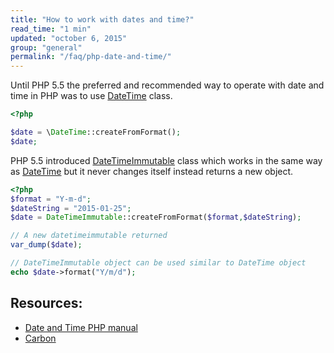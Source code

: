 ```yaml
---
title: "How to work with dates and time?"
read_time: "1 min"
updated: "october 6, 2015"
group: "general"
permalink: "/faq/php-date-and-time/"
---
```


Until PHP 5.5 the preferred and recommended way to operate with date and time in PHP was to use [DateTime][datetime] class.

```php
<?php

$date = \DateTime::createFromFormat();
$date;

```

PHP 5.5 introduced [DateTimeImmutable][datetimeimmutable] class which works in the same way as [DateTime] but it
never changes itself instead returns a new object.

```php
<?php
$format = "Y-m-d";
$dateString = "2015-01-25";
$date = DateTimeImmutable::createFromFormat($format,$dateString);

// A new datetimeimmutable returned
var_dump($date);

// DateTimeImmutable object can be used similar to DateTime object
echo $date->format("Y/m/d");

```

## Resources:

* [Date and Time PHP manual][datetime-manual]
* [Carbon](http://carbon.nesbot.com/docs/)

[datetime]: http://php.net/manual/en/class.datetime.php
[datetimeimmutable]: http://php.net/manual/en/class.datetimeimmutable.php
[datetime-manual]: http://php.net/manual/en/book.datetime.php
